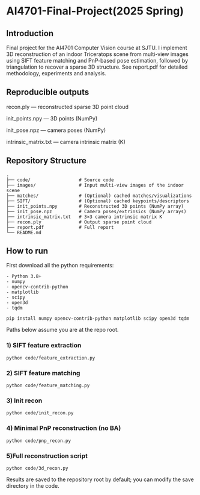 # AI4701-Final-Project(2025 Spring)

## Introduction
Final project for the AI4701 Computer Vision course at SJTU.
I implement 3D reconstruction of an indoor Triceratops scene from multi-view images using SIFT feature matching and PnP-based pose estimation, followed by triangulation to recover a sparse 3D structure. See report.pdf for detailed methodology, experiments and analysis.

## Reproducible outputs
recon.ply — reconstructed sparse 3D point cloud

init_points.npy — 3D points (NumPy)

init_pose.npz — camera poses (NumPy)

intrinsic_matrix.txt — camera intrinsic matrix (K)

## Repository Structure
```
.
├── code/                  # Source code
├── images/                # Input multi-view images of the indoor scene
├── matches/               # (Optional) cached matches/visualizations
├── SIFT/                  # (Optional) cached keypoints/descriptors
├── init_points.npy        # Reconstructed 3D points (NumPy array)
├── init_pose.npz          # Camera poses/extrinsics (NumPy arrays)
├── intrinsic_matrix.txt   # 3×3 camera intrinsic matrix K
├── recon.ply              # Output sparse point cloud
├── report.pdf             # Full report
└── README.md
```
## How to run
First download all the python requirements:
```
- Python 3.8+
- numpy
- opencv-contrib-python
- matplotlib
- scipy
- open3d
- tqdm

pip install numpy opencv-contrib-python matplotlib scipy open3d tqdm
```

Paths below assume you are at the repo root.
### 1) SIFT feature extraction
`python code/feature_extraction.py`
### 2) SIFT feature matching
`python code/feature_matching.py`
### 3) Init recon
`python code/init_recon.py`
### 4) Minimal PnP reconstruction (no BA)
`python code/pnp_recon.py`
### 5)Full reconstruction script
`python code/3d_recon.py`

Results are saved to the repository root by default; you can modify the save directory in the code.

